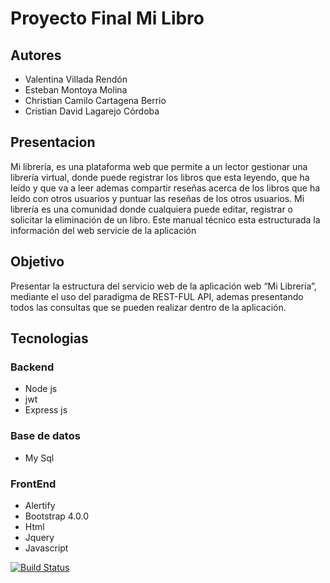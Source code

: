 # Proyecto Final Mi Libro
## Autores

- Valentina Villada Rendón
-  Esteban Montoya Molina
-  Christian Camilo Cartagena Berrio
-  Cristian David Lagarejo Córdoba

## Presentacion

Mi librería, es una plataforma web que permite a un lector gestionar una librería virtual, donde puede registrar los libros que esta leyendo, que ha leído y que va a leer ademas compartir reseñas acerca de los libros que ha leído con otros usuarios y puntuar las reseñas de los otros usuarios. Mi librería es una comunidad donde cualquiera puede editar, registrar o solicitar la eliminación de un libro. Este manual técnico esta estructurada la información del web servicie de la aplicación

## Objetivo

Presentar la estructura del servicio web de la aplicación web “Mi Librería”, mediante el uso del paradigma de REST-FUL API, ademas presentando todos las consultas que se pueden realizar dentro de la aplicación.

## Tecnologias

### Backend
-  Node js
- jwt
- Express js

### Base de datos
- My Sql

### FrontEnd

- Alertify
- Bootstrap 4.0.0
- Html
- Jquery
- Javascript

[![Build Status](https://travis-ci.org/joemccann/dillinger.svg?branch=master)](https://travis-ci.org/joemccann/dillinger)
